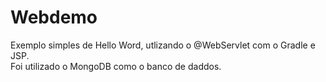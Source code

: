 # Webdemo

Exemplo simples de Hello Word,  utlizando o @WebServlet com o Gradle e JSP. </br>
Foi utilizado o MongoDB como o banco de daddos. </br>
